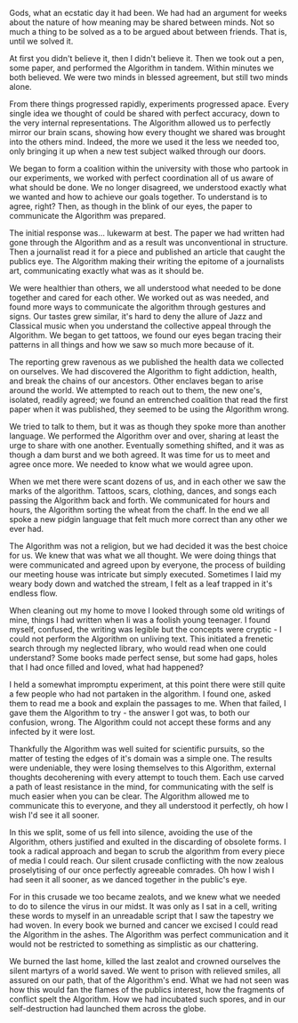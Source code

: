 Gods, what an ecstatic day it had been. We had had an argument for weeks about the nature of how meaning may be shared between minds. Not so much a thing to be solved as a to be argued about between friends. That is, until we solved it. 

At first you didn't believe it, then I didn't believe it. Then we took out a pen, some paper, and performed the Algorithm in tandem. Within minutes we both believed. We were two minds in blessed agreement, but still two minds alone. 

From there things progressed rapidly, experiments progressed apace. Every single idea we thought of could be shared with perfect accuracy, down to the very internal representations. The Algorithm allowed us to perfectly mirror our brain scans, showing how every thought we shared was brought into the others mind. Indeed, the more we used it the less we needed too, only bringing it up when a new test subject walked through our doors.

We began to form a coalition within the university with those who partook in our experiments, we worked with perfect coordination all of us aware of what should be done. We no longer disagreed, we understood exactly what we wanted and how to achieve our goals together. To understand is to agree, right? Then, as though in the blink of our eyes, the paper to communicate the Algorithm was prepared.

The initial response was... lukewarm at best. The paper we had written had gone through the Algorithm and as a result was unconventional in structure. Then a journalist read it for a piece and published an article that caught the publics eye. The Algorithm making their writing the epitome of a journalists art, communicating exactly what was as it should be.

We were healthier than others, we all understood what needed to be done together and cared for each other. We worked out as was needed, and found more ways to communicate the algorithm through gestures and signs. Our tastes grew similar, it's hard to deny the allure of Jazz and Classical music when you understand the collective appeal through the Algorithm. We began to get tattoos, we found our eyes began tracing their patterns in all things and how we saw so much more because of it.

The reporting grew ravenous as we published the health data we collected on ourselves. We had discovered the Algorithm to fight addiction, health, and break the chains of our ancestors. Other enclaves began to arise around the world. We attempted to reach out to them, the new one's, isolated, readily agreed; we found an entrenched coalition that read the first paper when it was published, they seemed to be using the Algorithm wrong. 

We tried to talk to them, but it was as though they spoke more than another language. We performed the Algorithm over and over, sharing at least the urge to share with one another. Eventually something shifted, and it was as though a dam burst and we both agreed. It was time for us to meet and agree once more. We needed to know what we would agree upon.

When we met there were scant dozens of us, and in each other we saw the marks of the algorithm. Tattoos, scars, clothing, dances, and songs each passing the Algorithm back and forth. We communicated for hours and hours, the Algorithm sorting the wheat from the chaff. In the end we all spoke a new pidgin language that felt much more correct than any other we ever had.

The Algorithm was not a religion, but we had decided it was the best choice for us. We knew that was what we all thought. We were doing things that were communicated and agreed upon by everyone, the process of building our meeting house was intricate but simply executed. Sometimes I laid my weary body down and watched the stream, I felt as a leaf trapped in it's endless flow. 

When cleaning out my home to move I looked through some old writings of mine, things I had written when Ii was a foolish young teenager. I found myself, confused, the writing was legible but the concepts were cryptic - I could not perform the Algorithm on unliving text. This initiated a frenetic search through my neglected library, who would read when one could understand? Some books made perfect sense, but some had gaps, holes that I had once filled and loved, what had happened?

I held a somewhat impromptu experiment, at this point there were still quite a few people who had not partaken in the algorithm. I found one, asked them to read me a book and explain the passages to me. When that failed, I gave them the Algorithm to try - the answer I got was, to both our confusion, wrong. The Algorithm could not accept these forms and any infected by it were lost.

Thankfully the Algorithm was well suited for scientific pursuits, so the matter of testing the edges of it's domain was a simple one. The results were undeniable, they were losing themselves to this Algorithm, external thoughts decoherening with every attempt to touch them. Each use carved a path of least resistance in the mind, for communicating with the self is much easier when you can be clear. The Algorithm allowed me to communicate this to everyone, and they all understood it perfectly, oh how I wish I'd see it all sooner.

In this we split, some of us fell into silence, avoiding the use of the Algorithm, others justified and exulted in the discarding of obsolete forms. I took a radical approach and began to scrub the algorithm from every piece of media I could reach. Our silent crusade conflicting with the now zealous proselytising of our once perfectly agreeable comrades. Oh how I wish I had seen it all sooner, as we danced together in the public's eye.

For in this crusade we too became zealots, and we knew what we needed to do to silence the virus in our midst. It was only as I sat in a cell, writing these words to myself in an unreadable script that I saw the tapestry we had woven. In every book we burned and cancer we excised I could read the Algorithm in the ashes. The Algorithm was perfect communication and it would not be restricted to something as simplistic as our chattering.

We burned the last home, killed the last zealot and crowned ourselves the silent martyrs of a world saved. We went to prison with relieved smiles, all assured on our path, that of the Algorithm's end. What we had not seen was how this would fan the flames of the publics interest, how the fragments of conflict spelt the Algorithm. How we had incubated such spores, and in our self-destruction had launched them across the globe.